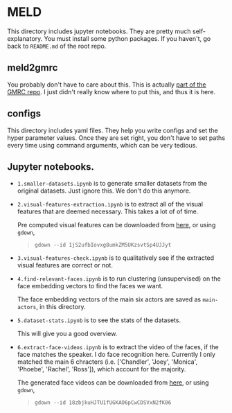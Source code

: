 # MELD

This directory includes jupyter notebooks. They are pretty much self-explanatory. You must install some python packages. If you haven't, go back to `README.md` of the root repo.

## meld2gmrc

You probably don't have to care about this. This is actually [part of the GMRC repo](https://github.com/cltl/GMRCAnnotation). I just didn't really know where to put this, and thus it is here.

## configs

This directory includes yaml files. They help you write configs and set the hyper parameter values. Once they are set right, you don't have to set paths every time using command arguments, which can be very tedious.

## Jupyter notebooks.

- `1.smaller-datasets.ipynb` is to generate smaller datasets from the original datasets. Just ignore this. We don't do this anymore.
-  `2.visual-features-extraction.ipynb` is to extract all of the visual features that are deemed necessary. This takes a lot of of time. 

    Pre computed visual features can be downloaded from [here](https://drive.google.com/file/d/1jS2ufbIovxg8umkZM5UKzsvtSp4UJJyt/view?usp=sharing), or using `gdown`,
    > `gdown --id 1jS2ufbIovxg8umkZM5UKzsvtSp4UJJyt`
- `3.visual-features-check.ipynb` is to qualitatively see if the extracted visual features are correct or not.
- `4.find-relevant-faces.ipynb` is to run clustering (unsupervised) on the face embedding vectors to find the faces we want. 

    The face embedding vectors of the main six actors are saved as `main-actors`, in this directory.
- `5.dataset-stats.ipynb` is to see the stats of the datasets.

    This will give you a good overview.
- `6.extract-face-videos.ipynb` is to extract the video of the faces, if the face matches the speaker. I do face recognition here. Currently I only matched the main 6 chracters (i.e. ['Chandler', 'Joey', 'Monica', 'Phoebe', 'Rachel', 'Ross']), which account for the majority.

    The generated face videos can be downloaded from [here](https://drive.google.com/file/d/18zbjkuHJTU1fUGKAO6pCwCDSVxN2fK06/view?usp=sharing), or using `gdown`,
    > `gdown --id 18zbjkuHJTU1fUGKAO6pCwCDSVxN2fK06`
